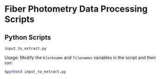 # Fiber Photometry Data Processing Scripts

## Python Scripts
`input_to_extract.py`

Usage: Modify the `blockname` and `filenames` variables in the script and then run:
```bash
$python3 input_to_extract.py
```
